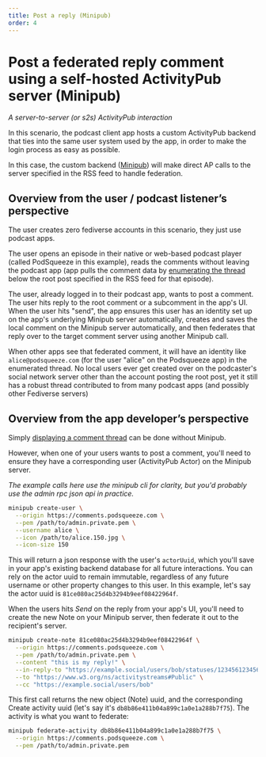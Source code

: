 ```yaml
---
title: Post a reply (Minipub)
order: 4
---
```


# Post a federated reply comment using a self-hosted ActivityPub server (Minipub)

_A server-to-server (or s2s) ActivityPub interaction_

In this scenario, the podcast client app hosts a custom ActivityPub backend that ties into the same user system used by the app, in order to make the login process as easy as possible.

In this case, the custom backend ([Minipub](/get-started)) will make direct AP calls to the server specified in the RSS feed to handle federation.

## Overview from the user / podcast listener’s perspective

The user creates zero fediverse accounts in this scenario, they just use podcast apps.

The user opens an episode in their native or web-based podcast player (called PodSqueeze in this example), reads the comments without leaving the podcast app (app pulls the comment data by [enumerating the thread](/info/activitypub-for-podcast-apps/display-comments) below the root post specified in the RSS feed for that episode).

The user, already logged in to their podcast app, wants to post a comment. The user hits reply to the root comment or a subcomment in the app's UI. When the user hits "send", the app ensures this user has an identity set up on the app's underlying Minipub server automatically, creates and saves the local comment on the Minipub server automatically, and then federates that reply over to the target comment server using another Minipub call.

When other apps see that federated comment, it will have an identity like `alice@podsqueeze.com` (for the user "alice" on the Podsqueeze app) in the enumerated thread. No local users ever get created over on the podcaster's social network server other than the account posting the root post, yet it still has a robust thread contributed to from many podcast apps (and possibly other Fediverse servers)

## Overview from the app developer’s perspective

Simply [displaying a comment thread](/info/activitypub-for-podcast-apps/display-comments) can be done without Minipub.

However, when one of your users wants to post a comment, you'll need to ensure they have a corresponding user (ActivityPub Actor) on the Minipub server.

_The example calls here use the minipub cli for clarity, but you'd probably use the admin rpc json api in practice._

```sh
minipub create-user \
  --origin https://comments.podsqueeze.com \
  --pem /path/to/admin.private.pem \
  --username alice \
  --icon /path/to/alice.150.jpg \
  --icon-size 150
```
This will return a json response with the user's `actorUuid`, which you'll save in your app's existing backend database for all future interactions.
You can rely on the actor uuid to remain immutable, regardless of any future username or other property changes to this user.  In this example, let's say the actor uuid is `81ce080ac25d4b3294b9eef08422964f`.

When the users hits _Send_ on the reply from your app's UI, you'll need to create the new Note on your Minipub server, then federate it out to the recipient's server.

```sh
minipub create-note 81ce080ac25d4b3294b9eef08422964f \
  --origin https://comments.podsqueeze.com \
  --pem /path/to/admin.private.pem \
  --content "this is my reply!" \
  --in-reply-to "https://example.social/users/bob/statuses/123456123456123456" \
  --to "https://www.w3.org/ns/activitystreams#Public" \
  --cc "https://example.social/users/bob"
```
This first call returns the new object (Note) uuid, and the corresponding Create activity uuid (let's say it's `db8b86e411b04a899c1a0e1a288b7f75`).  The activity is what you want to federate:

```sh
minipub federate-activity db8b86e411b04a899c1a0e1a288b7f75 \
  --origin https://comments.podsqueeze.com \
  --pem /path/to/admin.private.pem
```
